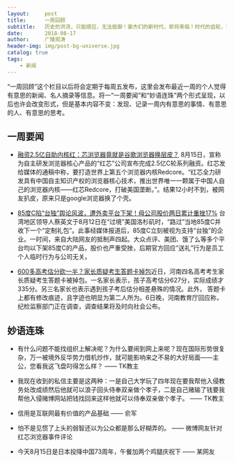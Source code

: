 ```yaml
---
layout:     post
title:      一周回顾
subtitle:   历史的洪流，只能顺应，无法抵御！豪杰们的新时代，即将来临！时代的齿轮，已经被我破坏！自此之后无人再有退路可走！
date:       2018-08-17
author:     广陵观涛
header-img: img/post-bg-universe.jpg
catalog: true
tags:
    - 新闻
---
```



“一周回顾”这个栏目以后将会定期于每周五发布，这里会发布最近一周的个人觉得有意思的新闻、名人摘录等信息。将一“一周要闻”和“妙语连珠”两个形式呈现，以后也许会改变形式，但是基本内容不变：发现、记录一周内有意思的事情、有意思的人、有意思的思考。


## 一周要闻

- [融资2.5亿自助内核红：芯浏览器竟就是谷歌浏览器换层皮？](http://finance.ifeng.com/a/20180816/16453867_0.shtml) 8月15日，宣称为自主研发浏览器核心产品的“红芯”公司宣布完成2.5亿C轮系列融资。红芯发给媒体的通稿中称，要打造世界上第五个浏览器内核Redcore。“红芯全力研发具有中国自主知识产权的浏览器核心技术，推出世界唯一一颗属于中国人自己的浏览器内核——红芯Redcore，打破美国垄断。”。结果12小时不到，被网友扒皮，原来只是google浏览器换了个壳。

- [85度C陷“台独”舆论风波，遭外卖平台下架！母公司股价两日累计重挫17%](https://wallstreetcn.com/articles/3389669) 台湾地区领导人蔡英文于8月12日在“过境”美国洛杉矶时，“路过”当地85度C并收下一个“定制礼包”。此事经媒体报道后，85度C立刻被视为支持“台独”的企业。一时间，来自大陆网友的抵制声四起。大众点评、美团、饿了么等多个平台均以下架85度C的产品，股价也严重受挫，后期官方回应“送礼”行为是员工个人临时行为与公司无关。

- [600多高考估分砍一半？家长质疑考生答题卡掉包](http://www.sohu.com/a/245699407_665455)近日，河南四名高考考生家长质疑考生答题卡被掉包。一名家长表示，孩子高考估分627分，实际成绩才335分。另三名家长也表示遇到孩子考后估分相差悬殊的情况。此外， 答题卡上都有修改痕迹，且字迹也明显为第二人所为。6日晚，河南教育厅回应称，纪检监察部门正在调查，调查结果将及时向社会公布。








## 妙语连珠

- 有什么问题不能找组织上解决呢？为什么要闹到网上来呢？现在国际形势很复杂，万一被境外反华势力借机炒作，就可能影响来之不易的大好局面——主公，您看我这飞盘叼得怎么样？ —— TK教主

- 我现在收到的私信主要是这两种：一是自己大学玩了四年现在要我帮他入侵教务处改成绩然后他就可以浪子回头侍奉双亲做个孝子，二是自己赌输了钱要我帮他入侵赌博网站把钱找回来这样他就可以侍奉双亲做个孝子。 —— TK教主

- 信用是互联网最有价值的产品基础  —— 俞军

- 怕不是见惯了上头的弱智还以为公众都是那么好糊弄的。 —— 微博网友针对红芯浏览器事件评论

- 今天8月15日是日本投降中国73周年，午餐加两个鸡腿庆祝下 —— 某网友
